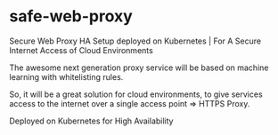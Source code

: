 # safe-web-proxy
Secure Web Proxy HA Setup deployed on Kubernetes | For A Secure Internet Access of Cloud Environments

The awesome next generation proxy service will be based on machine learning with whitelisting rules. 

So, it will be a great solution for cloud environments, to give services access to the internet over a single access point => HTTPS Proxy.

Deployed on Kubernetes for High Availability
